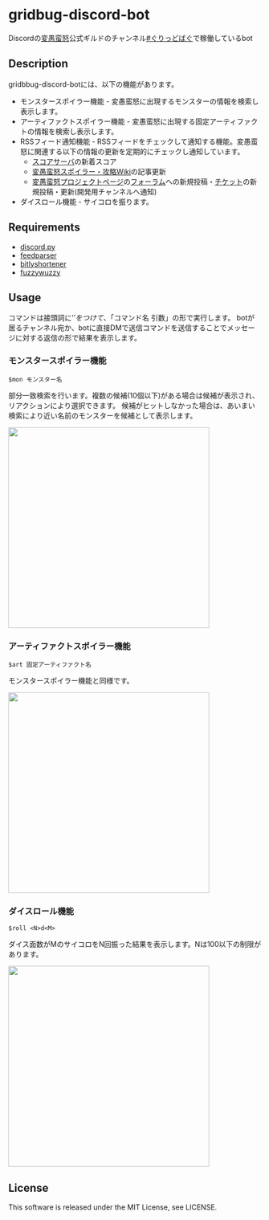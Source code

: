 gridbug-discord-bot
====

Discordの[変愚蛮怒](https://hengband.osdn.jp/)公式ギルドのチャンネル[#ぐりっどばぐ](https://discord.gg/8xW6q5SqXY)で稼働しているbot

Description
----

gridbbug-discord-botには、以下の機能があります。

- モンスタースポイラー機能 - 変愚蛮怒に出現するモンスターの情報を検索し表示します。
- アーティファクトスポイラー機能 - 変愚蛮怒に出現する固定アーティファクトの情報を検索し表示します。
- RSSフィード通知機能 - RSSフィードをチェックして通知する機能。変愚蛮怒に関連する以下の情報の更新を定期的にチェックし通知しています。
  - [スコアサーバ](https://hengband.osdn.jp/score.html)の新着スコア
  - [変愚蛮怒スポイラー・攻略Wiki](http://mars.kmc.gr.jp/~dis/heng_wiki/index.php)の記事更新
  - [変愚蛮怒プロジェクトページ](https://osdn.net/projects/hengband/)の[フォーラム](https://osdn.net/projects/hengband/forums/)への新規投稿・[チケット](https://osdn.net/projects/hengband/ticket/)の新規投稿・更新(開発用チャンネルへ通知)
- ダイスロール機能 - サイコロを振ります。

Requirements
----

- [discord.py](https://pypi.org/project/discord.py/)
- [feedparser](https://pypi.org/project/feedparser/)
- [bitlyshortener](https://pypi.org/project/bitlyshortener/)
- [fuzzywuzzy](https://pypi.org/project/fuzzywuzzy/)

Usage
----

コマンドは接頭詞に'$'をつけて、「$コマンド名 引数」の形で実行します。
botが居るチャンネル宛か、botに直接DMで送信コマンドを送信することでメッセージに対する返信の形で結果を表示します。

### モンスタースポイラー機能

```
$mon モンスター名
```

部分一致検索を行います。複数の候補(10個以下)がある場合は候補が表示され、リアクションにより選択できます。
候補がヒットしなかった場合は、あいまい検索により近い名前のモンスターを候補として表示します。

<img src="../images/command_example/mon_lousy.png" width="400px">

### アーティファクトスポイラー機能

```
$art 固定アーティファクト名
```

モンスタースポイラー機能と同様です。

<img src="../images/command_example/art_Ringil.png" width="400px">

### ダイスロール機能

```
$roll <N>d<M>
```

ダイス面数がMのサイコロをN回振った結果を表示します。Nは100以下の制限があります。

<img src="../images/command_example/roll_4d5.png" width="400px">

License
----
This software is released under the MIT License, see LICENSE.
